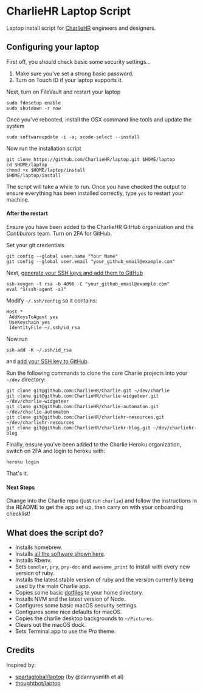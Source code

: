 # CharlieHR Laptop Script

Laptop install script for [CharlieHR](https://www.charliehr.com) engineers and designers.

## Configuring your laptop

First off, you should check basic some security settings...

1. Make sure you've set a strong basic password.
2. Turn on Touch ID if your laptop supports it.

Next, turn on FileVault and restart your laptop

```shell
sudo fdesetup enable
sudo shutdown -r now
```

Once you've rebooted, install the OSX command line tools and update the system

```shell
sudo softwareupdate -i -a; xcode-select --install
```

Now run the installation script

```shell
git clone https://github.com/CharlieHR/laptop.git $HOME/laptop
cd $HOME/laptop
chmod +x $HOME/laptop/install
$HOME/laptop/install
```

The script will take a while to run. Once you have checked the output to ensure everything has been installed correctly, type `yes` to restart your machine.

#### After the restart

Ensure you have been added to the CharlieHR GitHub organization and the *Contibutors* team. Turn on 2FA for GitHub.

Set your git credentials

```shell
git config --global user.name "Your Name"
git config --global user.email "your_github_email@example.com"
```

Next, [generate your SSH keys and add them to GitHub](https://help.github.com/articles/connecting-to-github-with-ssh/)

```shell
ssh-keygen -t rsa -b 4096 -C "your_github_email@example.com"
eval "$(ssh-agent -s)"
```

Modify `~/.ssh/config` so it contains:

```
Host *
 AddKeysToAgent yes
 UseKeychain yes
 IdentityFile ~/.ssh/id_rsa
```

Now run

```shell
ssh-add -K ~/.ssh/id_rsa
```

and [add your SSH key to GitHub](https://help.github.com/articles/adding-a-new-ssh-key-to-your-github-account).

Run the following commands to clone the core Charlie projects into your `~/dev` directory:

```shell
git clone git@github.com:CharlieHR/Charlie.git ~/dev/charlie
git clone git@github.com:CharlieHR/charlie-widgeteer.git ~/dev/charlie-widgeteer
git clone git@github.com:CharlieHR/charlie-automaton.git ~/dev/charlie-automaton
git clone git@github.com:CharlieHR/charliehr-resources.git ~/dev/charliehr-resources
git clone git@github.com:CharlieHR/charliehr-blog.git ~/dev/charliehr-blog
```

Finally, ensure you've been added to the Charlie Heroku organization, switch on 2FA and login to heroku with:

```shell
heroku login
```

That's it.

#### Next Steps

Change into the Charlie repo (just run `charlie`) and follow the instructions in the README to get the app set up, then carry on with your onboarding checklist!

## What does the script do?

* Installs homebrew.
* Installs [all the software shown here](Brewfile).
* Installs Rbenv.
* Sets `bundler`, `pry`, `pry-doc` and `awesome_print` to install with every new version of ruby.
* Installs the latest stable version of ruby and the version currently being used by the main Charlie app.
* Copies some basic [dotfiles](assets/dotfiles) to your home directory.
* Installs NVM and the latest version of Node.
* Configures some basic macOS security settings.
* Configures some nice defaults for macOS.
* Copies the charlie desktop backgrounds to `~/Pictures`.
* Clears out the macOS dock.
* Sets Terminal.app to use the _Pro_ theme.

## Credits

Inspired by:

* [spartaglobal/laptop](https://github.com/spartaglobal/laptop) (by @dannysmith et al)
* [thoughtbot/laptop](https://github.com/thoughtbot/laptop)
